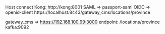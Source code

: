 Host connect Kong: http://kong:8001
SAML => passport-saml
OIDC => openid-client
https://localhost:8443/gateway_cms/locations/province

gateway_cms => https://192.168.100.99:3000
endpoint: /locations/province
kafka:9092